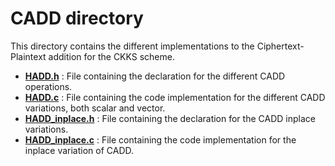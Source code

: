 # CADD directory

This directory contains the different implementations to the Ciphertext-Plaintext addition for the CKKS scheme.


+ <strong><a href=HADD.h>HADD.h</a></strong> : File containing the declaration for the different CADD operations.
+ <strong><a href=HADD.c>HADD.c</a></strong> : File containing the code implementation for the different CADD variations, both scalar and vector.
+ <strong><a href=HADD_inplace.h>HADD_inplace.h</a></strong> : File containing the declaration for the CADD inplace variations.
+ <strong><a href=HADD_inplace.c>HADD_inplace.c</a></strong> : File containing the code implementation for the inplace variation of CADD.





